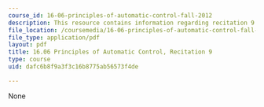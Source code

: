 ```yaml
---
course_id: 16-06-principles-of-automatic-control-fall-2012
description: This resource contains information regarding recitation 9.
file_location: /coursemedia/16-06-principles-of-automatic-control-fall-2012/dafc6b8f9a3f3c16b8775ab56573f4de_MIT16_06F12_Recitation_9.pdf
file_type: application/pdf
layout: pdf
title: 16.06 Principles of Automatic Control, Recitation 9
type: course
uid: dafc6b8f9a3f3c16b8775ab56573f4de

---
```

None